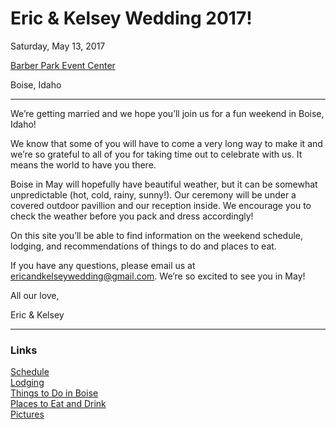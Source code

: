 # Eric & Kelsey Wedding 2017! 

Saturday, May 13, 2017

[Barber Park Event Center](https://goo.gl/maps/2SZguPMKoFR2 ) 

Boise, Idaho

***

We’re getting married and we hope you’ll join us for a fun weekend in Boise, Idaho!

We know that some of you will have to come a very long way to make it and we’re so grateful to all of you for taking time out to celebrate with us. It means the world to have you there.

Boise in May will hopefully have beautiful weather, but it can be somewhat unpredictable (hot, cold, rainy, sunny!). Our ceremony will be under a covered outdoor pavillion and our reception inside. We encourage you to check the weather before you pack and dress accordingly!

On this site you’ll be able to find information on the weekend schedule, lodging, and recommendations of things to do and places to eat. 

If you have any questions, please email us at ericandkelseywedding@gmail.com. We’re so excited to see you in May!

All our love,

Eric & Kelsey

***

### Links  
[Schedule](https://github.com/kelseyanderic/invitation/blob/master/schedule.md)  
[Lodging](https://github.com/kelseyanderic/invitation/blob/master/lodging.md)  
[Things to Do in Boise](https://github.com/kelseyanderic/invitation/blob/master/things_to_do.md)  
[Places to Eat and Drink](https://github.com/kelseyanderic/invitation/blob/master/places_to_eat_drink.md)  
[Pictures](https://github.com/kelseyanderic/invitation/blob/master/some_snaps.md)  


